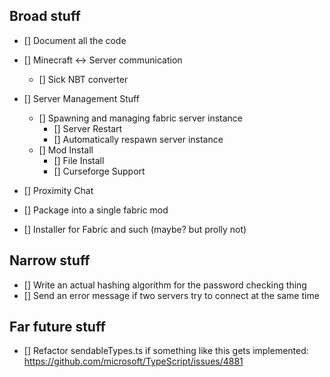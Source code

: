 ## Broad stuff

-   [] Document all the code

-   [] Minecraft <-> Server communication
    -   [] Sick NBT converter
-   [] Server Management Stuff
    -   [] Spawning and managing fabric server instance
        -   [] Server Restart
        -   [] Automatically respawn server instance
    -   [] Mod Install
        -   [] File Install
        -   [] Curseforge Support
-   [] Proximity Chat
-   [] Package into a single fabric mod
-   [] Installer for Fabric and such (maybe? but prolly not)

## Narrow stuff

-   [] Write an actual hashing algorithm for the password checking thing
-   [] Send an error message if two servers try to connect at the same time

## Far future stuff

-   [] Refactor sendableTypes.ts if something like this gets implemented: https://github.com/microsoft/TypeScript/issues/4881
